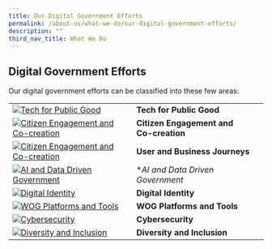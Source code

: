 ```yaml
---
title: Our Digital Government Efforts
permalink: /about-us/what-we-do/our-digital-government-efforts/
description: ""
third_nav_title: What We Do
---
```

Digital Government Efforts
--------------------------

Our digital government efforts can be classified into these few areas:



| ||  |
| -------- | -------- | -------- |
|[![Tech for Public Good](https://www.tech.gov.sg/images/digital-transformation/01-Tech%20for%20Public%20Good.png)](https://www.tech.gov.sg/singapore-digital-government-journey/tech-for-public-good) |**Tech for Public Good** |
| [![Citizen Engagement and Co-creation](https://www.tech.gov.sg/images/digital-transformation/02-Citizen%20Engagement.png)](https://www.tech.gov.sg/singapore-digital-government-journey/citizen-engagement-and-cocreation)   |  **Citizen Engagement and Co-creation**     | 
|[![Citizen Engagement and Co-creation](https://www.tech.gov.sg/images/digital-transformation/03-User%20Business%20Journey.png)](https://www.tech.gov.sg/singapore-digital-government-journey/user-and-business-journeys)|**User and Business Journeys** |
[![AI and Data Driven Government](https://www.tech.gov.sg/images/digital-transformation/04-Data%20Driven%20Gov%20AI.png)](https://www.tech.gov.sg/singapore-digital-government-journey/ai-and-data-driven-government) |**AI and Data Driven Government* |
|[![Digital Identity](https://www.tech.gov.sg/images/digital-transformation/05-Digital%20Identity.png)](https://www.tech.gov.sg/singapore-digital-government-journey/digital-identity) |**Digital Identity** |
|[![WOG Platforms and Tools](https://www.tech.gov.sg/images/digital-transformation/06-WOG%20Platforms%20Tools.png)](https://www.tech.gov.sg/singapore-digital-government-journey/wog-platforms-and-tools) |**WOG Platforms and Tools** |
|[![Cybersecurity](https://d33wubrfki0l68.cloudfront.net/d28f495f37d9f89a08c2eb40f9e493b80b9fa77c/90934/images/digital-transformation/07-cybersecurity.png)](https://www.tech.gov.sg/singapore-digital-government-journey/cybersecurity) |**Cybersecurity**|
|[![Diversity and Inclusion](https://www.tech.gov.sg/images/digital-transformation/08-Diversity%20Inclusion.png)](https://www.tech.gov.sg/singapore-digital-government-journey/diversity-and-inclusion) |**Diversity and Inclusion**|
